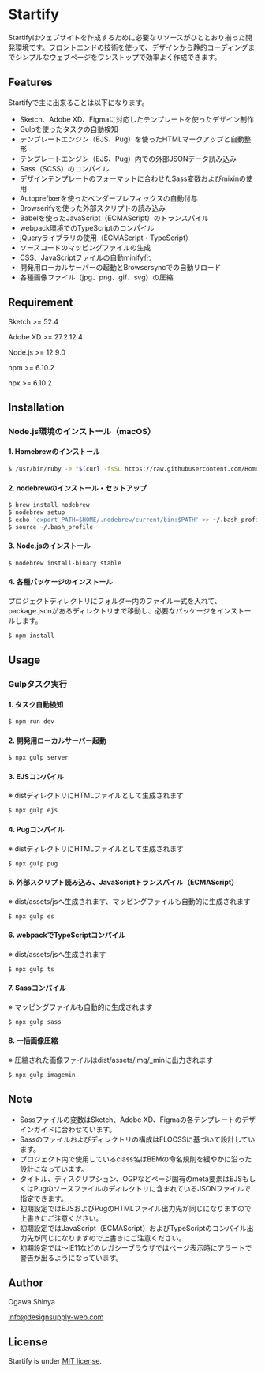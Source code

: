 # Startify

Startifyはウェブサイトを作成するために必要なリソースがひととおり揃った開発環境です。フロントエンドの技術を使って、デザインから静的コーディングまでシンプルなウェブページをワンストップで効率よく作成できます。



## Features

Startifyで主に出来ることは以下になります。

* Sketch、Adobe XD、Figmaに対応したテンプレートを使ったデザイン制作
* Gulpを使ったタスクの自動検知
* テンプレートエンジン（EJS、Pug）を使ったHTMLマークアップと自動整形
* テンプレートエンジン（EJS、Pug）内での外部JSONデータ読み込み
* Sass（SCSS）のコンパイル
* デザインテンプレートのフォーマットに合わせたSass変数およびmixinの使用
* Autoprefixerを使ったベンダープレフィックスの自動付与
* Browserifyを使った外部スクリプトの読み込み
* Babelを使ったJavaScript（ECMAScript）のトランスパイル
* webpack環境でのTypeScriptのコンパイル
* jQueryライブラリの使用（ECMAScript・TypeScript）
* ソースコードのマッピングファイルの生成
* CSS、JavaScriptファイルの自動minify化
* 開発用ローカルサーバーの起動とBrowsersyncでの自動リロード
* 各種画像ファイル（jpg、png、gif、svg）の圧縮



## Requirement

Sketch >= 52.4

Adobe XD >= 27.2.12.4

Node.js >= 12.9.0

npm >= 6.10.2

npx >= 6.10.2



## Installation

### Node.js環境のインストール（macOS）

#### 1. Homebrewのインストール
```bash
$ /usr/bin/ruby -e "$(curl -fsSL https://raw.githubusercontent.com/Homebrew/install/master/install)"
```
#### 2. nodebrewのインストール・セットアップ
```bash
$ brew install nodebrew
$ nodebrew setup
$ echo 'export PATH=$HOME/.nodebrew/current/bin:$PATH' >> ~/.bash_profile
$ source ~/.bash_profile
```
#### 3. Node.jsのインストール
```bash
$ nodebrew install-binary stable
```
#### 4. 各種パッケージのインストール
プロジェクトディレクトリにフォルダー内のファイル一式を入れて、package.jsonがあるディレクトリまで移動し、必要なパッケージをインストールします。
```bash
$ npm install
```



## Usage

### Gulpタスク実行

#### 1. タスク自動検知
```bash
$ npm run dev
```
#### 2. 開発用ローカルサーバー起動
```bash
$ npx gulp server
```
#### 3. EJSコンパイル
※ distディレクトリにHTMLファイルとして生成されます
```bash
$ npx gulp ejs
```
#### 4. Pugコンパイル
※ distディレクトリにHTMLファイルとして生成されます
```bash
$ npx gulp pug
```
#### 5. 外部スクリプト読み込み、JavaScriptトランスパイル（ECMAScript）
※ dist/assets/jsへ生成されます、マッピングファイルも自動的に生成されます
```bash
$ npx gulp es
```
#### 6. webpackでTypeScriptコンパイル
※ dist/assets/jsへ生成されます
```bash
$ npx gulp ts
```
#### 7. Sassコンパイル
※ マッピングファイルも自動的に生成されます
```bash
$ npx gulp sass
```
#### 8. 一括画像圧縮
※ 圧縮された画像ファイルはdist/assets/img/_minに出力されます
```bash
$ npx gulp imagemin
```



## Note

* Sassファイルの変数はSketch、Adobe XD、Figmaの各テンプレートのデザインガイドに合わせています。
* Sassのファイルおよびディレクトリの構成はFLOCSSに基づいて設計しています。
* プロジェクト内で使用しているclass名はBEMの命名規則を緩やかに沿った設計になっています。
* タイトル、ディスクリプション、OGPなどページ固有のmeta要素はEJSもしくはPugのソースファイルのディレクトリに含まれているJSONファイルで指定できます。
* 初期設定ではEJSおよびPugのHTMLファイル出力先が同じになりますので上書きにご注意ください。
* 初期設定ではJavaScript（ECMAScript）およびTypeScriptのコンパイル出力先が同じになりますので上書きにご注意ください。
* 初期設定では〜IE11などのレガシーブラウザではページ表示時にアラートで警告が出るようになっています。



## Author

Ogawa Shinya

info@designsupply-web.com



## License

Startify is under [MIT license](https://en.wikipedia.org/wiki/MIT_License). 